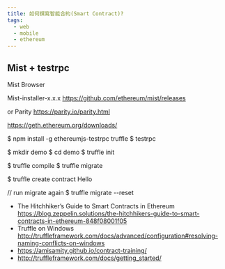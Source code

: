 ```yaml
---
title: 如何撰寫智能合約(Smart Contract)?
tags:
  - web
  - mobile
  - ethereum
---
```


## Mist + testrpc

Mist Browser

Mist-installer-x.x.x
https://github.com/ethereum/mist/releases

or Parity
https://parity.io/parity.html

https://geth.ethereum.org/downloads/

$ npm install -g ethereumjs-testrpc truffle
$ testrpc

$ mkdir demo
$ cd demo
$ truffle init

$ truffle compile
$ truffle migrate

$ truffle create contract Hello

// run migrate again
$ truffle migrate --reset

* The Hitchhiker’s Guide to Smart Contracts in Ethereum https://blog.zeppelin.solutions/the-hitchhikers-guide-to-smart-contracts-in-ethereum-848f08001f05
* Truffle on Windows http://truffleframework.com/docs/advanced/configuration#resolving-naming-conflicts-on-windows
* https://amisamity.github.io/contract-training/
* http://truffleframework.com/docs/getting_started/